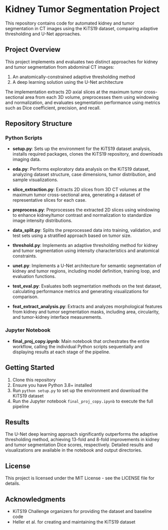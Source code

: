 # Kidney Tumor Segmentation Project

This repository contains code for automated kidney and tumor segmentation in CT images using the KiTS19 dataset, comparing adaptive thresholding and U-Net approaches.

## Project Overview

This project implements and evaluates two distinct approaches for kidney and tumor segmentation from abdominal CT images:
1. An anatomically-constrained adaptive thresholding method
2. A deep learning solution using the U-Net architecture

The implementation extracts 2D axial slices at the maximum tumor cross-sectional area from each 3D volume, preprocesses them using windowing and normalization, and evaluates segmentation performance using metrics such as Dice coefficient, precision, and recall.

## Repository Structure

### Python Scripts

- **setup.py**: Sets up the environment for the KiTS19 dataset analysis, installs required packages, clones the KiTS19 repository, and downloads imaging data.

- **eda.py**: Performs exploratory data analysis on the KiTS19 dataset, analyzing dataset structure, case dimensions, tumor distribution, and sample visualizations.

- **slice_extraction.py**: Extracts 2D slices from 3D CT volumes at the maximum tumor cross-sectional area, generating a dataset of representative slices for each case.

- **preprocess.py**: Preprocesses the extracted 2D slices using windowing to enhance kidney/tumor contrast and normalization to standardize image intensity distributions.

- **data_split.py**: Splits the preprocessed data into training, validation, and test sets using a stratified approach based on tumor size.

- **threshold.py**: Implements an adaptive thresholding method for kidney and tumor segmentation using intensity characteristics and anatomical constraints.

- **unet.py**: Implements a U-Net architecture for semantic segmentation of kidney and tumor regions, including model definition, training loop, and evaluation functions.

- **test_eval.py**: Evaluates both segmentation methods on the test dataset, calculating performance metrics and generating visualizations for comparison.

- **feat_extract_analysis.py**: Extracts and analyzes morphological features from kidney and tumor segmentation masks, including area, circularity, and tumor-kidney interface measurements.

### Jupyter Notebook

- **final_proj_copy.ipynb**: Main notebook that orchestrates the entire workflow, calling the individual Python scripts sequentially and displaying results at each stage of the pipeline.

## Getting Started

1. Clone this repository
2. Ensure you have Python 3.8+ installed
3. Run `python setup.py` to set up the environment and download the KiTS19 dataset
4. Run the Jupyter notebook `final_proj_copy.ipynb` to execute the full pipeline

## Results

The U-Net deep learning approach significantly outperforms the adaptive thresholding method, achieving 13-fold and 8-fold improvements in kidney and tumor segmentation Dice scores, respectively. Detailed results and visualizations are available in the notebook and output directories.

## License

This project is licensed under the MIT License - see the LICENSE file for details.

## Acknowledgments

- KiTS19 Challenge organizers for providing the dataset and baseline code
- Heller et al. for creating and maintaining the KiTS19 dataset
